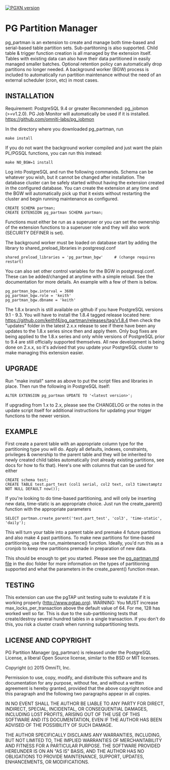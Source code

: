 [![PGXN version](https://badge.fury.io/pg/pg_partman.svg)](https://badge.fury.io/pg/pg_partman)

PG Partition Manager
====================

pg_partman is an extension to create and manage both time-based and serial-based table partition sets. Sub-partitoning is also supported. Child table & trigger function creation is all managed by the extension itself. Tables with existing data can also have their data partitioned in easily managed smaller batches. Optional retention policy can automatically drop partitions no longer needed.
A background worker (BGW) process is included to automatically run partition maintenance without the need of an external scheduler (cron, etc) in most cases.

INSTALLATION
------------
Requirement: PostgreSQL 9.4 or greater
Recommended: pg_jobmon (>=v1.2.0). PG Job Monitor will automatically be used if it is installed.
https://github.com/omniti-labs/pg_jobmon

In the directory where you downloaded pg_partman, run

    make install

If you do not want the background worker compiled and just want the plain PL/PGSQL functions, you can run this instead:

    make NO_BGW=1 install

Log into PostgreSQL and run the following commands. Schema can be whatever you wish, but it cannot be changed after installation. The database cluster can be safely started without having the extension created in the configured database. You can create the extension at any time and the BGW will automatically pick up that it exists without restarting the cluster and begin running maintenance as configured.

    CREATE SCHEMA partman;
    CREATE EXTENSION pg_partman SCHEMA partman;

Functions must either be run as a superuser or you can set the ownership of the extension functions to a superuser role and they will also work (SECURITY DEFINER is set).

The background worker must be loaded on database start by adding the library to shared_preload_libraries in postgresql.conf

    shared_preload_libraries = 'pg_partman_bgw'     # (change requires restart)

You can also set other control variables for the BGW in postgresql.conf. These can be added/changed at anytime with a simple reload. See the documentation for more details. An example with a few of them is below.

    pg_partman_bgw.interval = 3600
    pg_partman_bgw.role = 'keith'
    pg_partman_bgw.dbname = 'keith'

The 1.8.x branch is still available on github if you have PostgreSQL versions 9.1 - 9.3. You will have to install the 1.8.4 tagged release located here: https://github.com/keithf4/pg_partman/releases/tag/v1.8.4 then check the "updates" folder in the latest 2.x.x release to see if there have been any updates to the 1.8.x series since then and apply them. Only bug fixes are being applied to the 1.8.x series and only while versions of PostgreSQL prior to 9.4 are still officially supported themselves. All new development is being done on 2.x.x, so it's advised that you update your PostgreSQL cluster to make managing this extension easier.

UPGRADE
-------

Run "make install" same as above to put the script files and libraries in place. Then run the following in PostgreSQL itself:

    ALTER EXTENSION pg_partman UPDATE TO '<latest version>';

If upgrading from 1.x to 2.x, please see the CHANGELOG or the notes in the update script itself for additional instructions for updating your trigger functions to the newer version.

EXAMPLE
-------

First create a parent table with an appropriate column type for the partitioning type you will do. Apply all defaults, indexes, constraints, privileges & ownership to the parent table and they will be inherited to newly created child tables automatically (not already existing partitions, see docs for how to fix that). Here's one with columns that can be used for either

    CREATE schema test;
    CREATE TABLE test.part_test (col1 serial, col2 text, col3 timestamptz NOT NULL DEFAULT now());

If you're looking to do time-based partitioning, and will only be inserting new data, time-static is an appropriate choice. Just run the create_parent() function with the appropriate parameters

    SELECT partman.create_parent('test.part_test', 'col3', 'time-static', 'daily');

This will turn your table into a parent table and premake 4 future partitions and also make 4 past partitions. To make new partitions for time-based partitioning, use the run_maintenance() function. Ideally, you'd run this as a cronjob to keep new partitions premade in preparation of new data.

This should be enough to get you started. Please see the [pg_partman.md file](doc/pg_partman.md) in the doc folder for more information on the types of partitioning supported and what the parameters in the create_parent() function mean. 


TESTING
-------
This extension can use the pgTAP unit testing suite to evalutate if it is working properly (http://www.pgtap.org).
WARNING: You MUST increase max_locks_per_transaction above the default value of 64. For me, 128 has worked well so far. This is due to the sub-partitioning tests that create/destroy several hundred tables in a single transaction. If you don't do this, you risk a cluster crash when running subpartitioning tests.


LICENSE AND COPYRIGHT
---------------------

PG Partition Manager (pg_partman) is released under the PostgreSQL License, a liberal Open Source license, similar to the BSD or MIT licenses.

Copyright (c) 2015 OmniTI, Inc.

Permission to use, copy, modify, and distribute this software and its documentation for any purpose, without fee, and without a written agreement is hereby granted, provided that the above copyright notice and this paragraph and the following two paragraphs appear in all copies.

IN NO EVENT SHALL THE AUTHOR BE LIABLE TO ANY PARTY FOR DIRECT, INDIRECT, SPECIAL, INCIDENTAL, OR CONSEQUENTIAL DAMAGES, INCLUDING LOST PROFITS, ARISING OUT OF THE USE OF THIS SOFTWARE AND ITS DOCUMENTATION, EVEN IF THE AUTHOR HAS BEEN ADVISED OF THE POSSIBILITY OF SUCH DAMAGE.

THE AUTHOR SPECIFICALLY DISCLAIMS ANY WARRANTIES, INCLUDING, BUT NOT LIMITED TO, THE IMPLIED WARRANTIES OF MERCHANTABILITY AND FITNESS FOR A PARTICULAR PURPOSE. THE SOFTWARE PROVIDED HEREUNDER IS ON AN "AS IS" BASIS, AND THE AUTHOR HAS NO OBLIGATIONS TO PROVIDE MAINTENANCE, SUPPORT, UPDATES, ENHANCEMENTS, OR MODIFICATIONS.
